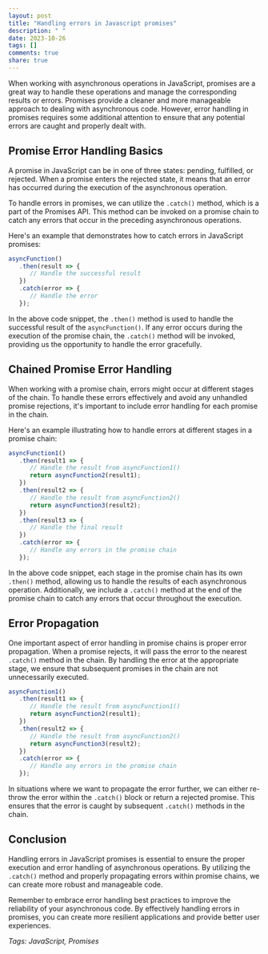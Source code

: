 ```yaml
---
layout: post
title: "Handling errors in Javascript promises"
description: " "
date: 2023-10-26
tags: []
comments: true
share: true
---
```


When working with asynchronous operations in JavaScript, promises are a great way to handle these operations and manage the corresponding results or errors. Promises provide a cleaner and more manageable approach to dealing with asynchronous code. However, error handling in promises requires some additional attention to ensure that any potential errors are caught and properly dealt with.

## Promise Error Handling Basics

A promise in JavaScript can be in one of three states: pending, fulfilled, or rejected. When a promise enters the rejected state, it means that an error has occurred during the execution of the asynchronous operation.

To handle errors in promises, we can utilize the `.catch()` method, which is a part of the Promises API. This method can be invoked on a promise chain to catch any errors that occur in the preceding asynchronous operations.

Here's an example that demonstrates how to catch errors in JavaScript promises:

```javascript
asyncFunction()
   .then(result => {
      // Handle the successful result
   })
   .catch(error => {
      // Handle the error
   });
```

In the above code snippet, the `.then()` method is used to handle the successful result of the `asyncFunction()`. If any error occurs during the execution of the promise chain, the `.catch()` method will be invoked, providing us the opportunity to handle the error gracefully.

## Chained Promise Error Handling

When working with a promise chain, errors might occur at different stages of the chain. To handle these errors effectively and avoid any unhandled promise rejections, it's important to include error handling for each promise in the chain.

Here's an example illustrating how to handle errors at different stages in a promise chain:

```javascript
asyncFunction1()
   .then(result1 => {
      // Handle the result from asyncFunction1()
      return asyncFunction2(result1);
   })
   .then(result2 => {
      // Handle the result from asyncFunction2()
      return asyncFunction3(result2);
   })
   .then(result3 => {
      // Handle the final result
   })
   .catch(error => {
      // Handle any errors in the promise chain
   });
```

In the above code snippet, each stage in the promise chain has its own `.then()` method, allowing us to handle the results of each asynchronous operation. Additionally, we include a `.catch()` method at the end of the promise chain to catch any errors that occur throughout the execution.

## Error Propagation

One important aspect of error handling in promise chains is proper error propagation. When a promise rejects, it will pass the error to the nearest `.catch()` method in the chain. By handling the error at the appropriate stage, we ensure that subsequent promises in the chain are not unnecessarily executed.

```javascript
asyncFunction1()
   .then(result1 => {
      // Handle the result from asyncFunction1()
      return asyncFunction2(result1);
   })
   .then(result2 => {
      // Handle the result from asyncFunction2()
      return asyncFunction3(result2);
   })
   .catch(error => {
      // Handle any errors in the promise chain
   });
```

In situations where we want to propagate the error further, we can either re-throw the error within the `.catch()` block or return a rejected promise. This ensures that the error is caught by subsequent `.catch()` methods in the chain.

## Conclusion

Handling errors in JavaScript promises is essential to ensure the proper execution and error handling of asynchronous operations. By utilizing the `.catch()` method and properly propagating errors within promise chains, we can create more robust and manageable code.

Remember to embrace error handling best practices to improve the reliability of your asynchronous code. By effectively handling errors in promises, you can create more resilient applications and provide better user experiences.

*Tags: JavaScript, Promises*
